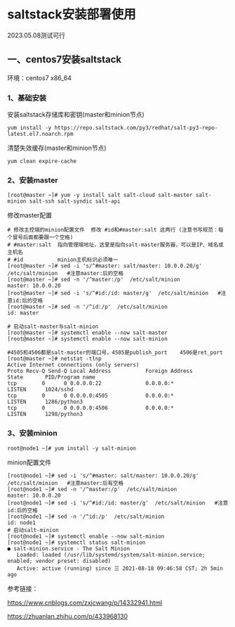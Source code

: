 # saltstack安装部署使用



2023.05.08测试可行

## 一、centos7安装saltstack

环境：centos7 x86_64

### 1、基础安装

安装saltstack存储库和密钥(master和minion节点)

```
yum install -y https://repo.saltstack.com/py3/redhat/salt-py3-repo-latest.el7.noarch.rpm
```



清楚失效缓存(master和minion节点)

```
yum clean expire-cache
```



### 2、安装master

```
[root@master ~]# yum -y install salt salt-cloud salt-master salt-minion salt-ssh salt-syndic salt-api

```



修改master配置

```
# 修改主控端的minion配置文件  修改 #id和#master:salt 这两行 (注意书写规范：每个冒号后面都要跟一个空格)
# #master:salt  指向管理端地址，这里是指向salt-master服务器，可以是IP、域名或主机名
# #id           minion主机标识必须唯一
[root@master ~]# sed -i 's/^#master: salt/master: 10.0.0.20/g' /etc/salt/minion   #注意master:后的空格
[root@master ~]# sed -n '/^master:/p'  /etc/salt/minion
master: 10.0.0.20
[root@master ~]# sed -i 's/^#id:/id: master/g'  /etc/salt/minion   #注意id:后的空格
[root@master ~]# sed -n '/^id:/p'  /etc/salt/minion
id: master

# 启动salt-master与salt-minion
[root@master ~]# systemctl enable --now salt-master
[root@master ~]# systemctl enable --now salt-minion

#4505和4506都是salt-master的端口号，4505是publish_port    4506是ret_port
[root@master ~]# netstat -tlnp
Active Internet connections (only servers)
Proto Recv-Q Send-Q Local Address           Foreign Address         State       PID/Program name    
tcp        0      0 0.0.0.0:22              0.0.0.0:*               LISTEN      1024/sshd           
tcp        0      0 0.0.0.0:4505            0.0.0.0:*               LISTEN      1286/python3        
tcp        0      0 0.0.0.0:4506            0.0.0.0:*               LISTEN      1298/python3

```



### 3、安装minion

```
root@node1 ~]# yum install -y salt-minion
```

minion配置文件

```
[root@node1 ~]# sed -i 's/^#master: salt/master: 10.0.0.20/g' /etc/salt/minion   #注意master:后有空格
[root@node1 ~]# sed -n '/^master:/p'  /etc/salt/minion
master: 10.0.0.20
[root@node1 ~]# sed -i 's/^#id:/id: master/g'  /etc/salt/minion   #注意id:后的空格
[root@node1 ~]# sed -n '/^id:/p'  /etc/salt/minion
id: node1
# 启动salt-minion
[root@node1 ~]# systemctl enable --now salt-minion
[root@node1 ~]# systemctl status salt-minion
● salt-minion.service - The Salt Minion
   Loaded: loaded (/usr/lib/systemd/system/salt-minion.service; enabled; vendor preset: disabled)
   Active: active (running) since 三 2021-08-18 09:46:58 CST; 2h 5min ago

```













参考链接：

https://www.cnblogs.com/zxjcwang/p/14332941.html

https://zhuanlan.zhihu.com/p/433968130